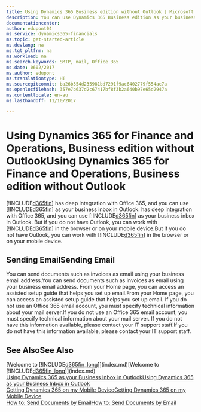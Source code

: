 ```yaml
---
title: Using Dynamics 365 Business edition without Outlook | Microsoft Docs
description: You can use Dynamics 365 Business edition as your business inbox in Outlook because it is integrated with Office 365, however, you can also work without Outlook in a browser or on your mobile device.
documentationcenter: 
author: edupont04
ms.service: dynamics365-financials
ms.topic: get-started-article
ms.devlang: na
ms.tgt_pltfrm: na
ms.workload: na
ms.search.keywords: SMTP, mail, Office 365
ms.date: 0602/2017
ms.author: edupont
ms.translationtype: HT
ms.sourcegitcommit: ba26b354d235981bd7291f9ac6402779f554ac7a
ms.openlocfilehash: 357e7b637d2c67417bf8f3b2a640b97e65d2947a
ms.contentlocale: en-au
ms.lasthandoff: 11/10/2017

---
```

# <a name="using-dynamics-365-for-finance-and-operations-business-edition-without-outlook"></a><span data-ttu-id="ebbf6-103">Using Dynamics 365 for Finance and Operations, Business edition without Outlook</span><span class="sxs-lookup"><span data-stu-id="ebbf6-103">Using Dynamics 365 for Finance and Operations, Business edition without Outlook</span></span>
[!INCLUDE[d365fin](includes/d365fin_md.md)]<span data-ttu-id="ebbf6-104"> has deep integration with Office 365, and you can use [!INCLUDE[d365fin](includes/d365fin_md.md)] as your business inbox in Outlook.</span><span class="sxs-lookup"><span data-stu-id="ebbf6-104"> has deep integration with Office 365, and you can use [!INCLUDE[d365fin](includes/d365fin_md.md)] as your business inbox in Outlook.</span></span> <span data-ttu-id="ebbf6-105">But if you do not have Outlook, you can work with [!INCLUDE[d365fin](includes/d365fin_md.md)] in the browser or on your mobile device.</span><span class="sxs-lookup"><span data-stu-id="ebbf6-105">But if you do not have Outlook, you can work with [!INCLUDE[d365fin](includes/d365fin_md.md)] in the browser or on your mobile device.</span></span>  

## <a name="sending-email"></a><span data-ttu-id="ebbf6-106">Sending Email</span><span class="sxs-lookup"><span data-stu-id="ebbf6-106">Sending Email</span></span>
<span data-ttu-id="ebbf6-107">You can send documents such as invoices as email using your business email address.</span><span class="sxs-lookup"><span data-stu-id="ebbf6-107">You can send documents such as invoices as email using your business email address.</span></span> <span data-ttu-id="ebbf6-108">From your Home page, you can access an assisted setup guide that helps you set up email.</span><span class="sxs-lookup"><span data-stu-id="ebbf6-108">From your Home page, you can access an assisted setup guide that helps you set up email.</span></span> <span data-ttu-id="ebbf6-109">If you do not use an Office 365 email account, you must specify technical information about your mail server.</span><span class="sxs-lookup"><span data-stu-id="ebbf6-109">If you do not use an Office 365 email account, you must specify technical information about your mail server.</span></span> <span data-ttu-id="ebbf6-110">If you do not have this information available, please contact your IT support staff.</span><span class="sxs-lookup"><span data-stu-id="ebbf6-110">If you do not have this information available, please contact your IT support staff.</span></span>  


## <a name="see-also"></a><span data-ttu-id="ebbf6-111">See Also</span><span class="sxs-lookup"><span data-stu-id="ebbf6-111">See Also</span></span>
<span data-ttu-id="ebbf6-112">[Welcome to [!INCLUDE[d365fin_long](includes/d365fin_long_md.md)]](index.md)</span><span class="sxs-lookup"><span data-stu-id="ebbf6-112">[Welcome to [!INCLUDE[d365fin_long](includes/d365fin_long_md.md)]](index.md)</span></span>  
[<span data-ttu-id="ebbf6-113">Using Dynamics 365 as your Business Inbox in Outlook</span><span class="sxs-lookup"><span data-stu-id="ebbf6-113">Using Dynamics 365 as your Business Inbox in Outlook</span></span>](madeira-outlook.md)  
[<span data-ttu-id="ebbf6-114">Getting Dynamics 365 on my Mobile Device</span><span class="sxs-lookup"><span data-stu-id="ebbf6-114">Getting Dynamics 365 on my Mobile Device</span></span>](install-mobile-app.md)  
[<span data-ttu-id="ebbf6-115">How to: Send Documents by Email</span><span class="sxs-lookup"><span data-stu-id="ebbf6-115">How to: Send Documents by Email</span></span>](ui-how-send-documents-email.md)

